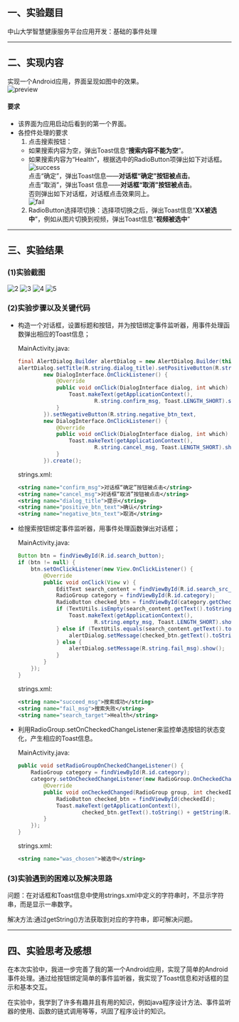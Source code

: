 ## 一、实验题目
中山大学智慧健康服务平台应用开发：基础的事件处理

---

## 二、实现内容
实现一个Android应用，界面呈现如图中的效果。  
![preview](https://gitee.com/code_sysu/PersonalProject1/raw/master/manual/images/preview.jpg)  
#### 要求  
* 该界面为应用启动后看到的第一个界面。  
* 各控件处理的要求
  1. 点击搜索按钮：
    * 如果搜索内容为空，弹出Toast信息“**搜索内容不能为空**”。
    * 如果搜索内容为“Health”，根据选中的RadioButton项弹出如下对话框。  
  ![success](https://gitee.com/code_sysu/PersonalProject1/raw/master/manual/images/success.jpg)  
  点击“确定”，弹出Toast信息——**对话框“确定”按钮被点击**。  
  点击“取消”，弹出Toast 信息——**对话框“取消”按钮被点击**。  
  否则弹出如下对话框，对话框点击效果同上。  
  ![fail](https://gitee.com/code_sysu/PersonalProject1/raw/master/manual/images/fail.jpg)  
  2. RadioButton选择项切换：选择项切换之后，弹出Toast信息“**XX被选中**”，例如从图片切换到视频，弹出Toast信息“**视频被选中**”  
---

## 三、实验结果
### (1)实验截图
![2](./Screenshots/2.png)
![3](./Screenshots/3.png)
![4](./Screenshots/4.png)
![5](./Screenshots/5.png)
### (2)实验步骤以及关键代码
* 构造一个对话框，设置标题和按钮，并为按钮绑定事件监听器，用事件处理函数弹出相应的Toast信息；

  MainActivity.java:

  ```java
  final AlertDialog.Builder alertDialog = new AlertDialog.Builder(this);
  alertDialog.setTitle(R.string.dialog_title).setPositiveButton(R.string.positive_btn_text,
          new DialogInterface.OnClickListener() {
              @Override
              public void onClick(DialogInterface dialog, int which) {
                  Toast.makeText(getApplicationContext(),
                          R.string.confirm_msg, Toast.LENGTH_SHORT).show();
              }
          }).setNegativeButton(R.string.negative_btn_text,
          new DialogInterface.OnClickListener() {
              @Override
              public void onClick(DialogInterface dialog, int which) {
                  Toast.makeText(getApplicationContext(),
                          R.string.cancel_msg, Toast.LENGTH_SHORT).show();
              }
          }).create();
  ```

  strings.xml:

  ```xml
  <string name="confirm_msg">对话框“确定”按钮被点击</string>
  <string name="cancel_msg">对话框“取消”按钮被点击</string>
  <string name="dialog_title">提示</string>
  <string name="positive_btn_text">确认</string>
  <string name="negative_btn_text">取消</string>
  ```

* 给搜索按钮绑定事件监听器，用事件处理函数弹出对话框；

  MainActivity.java:

  ```java
  Button btn = findViewById(R.id.search_button);
  if (btn != null) {
      btn.setOnClickListener(new View.OnClickListener() {
          @Override
          public void onClick(View v) {
              EditText search_content = findViewById(R.id.search_src_text);
              RadioGroup category = findViewById(R.id.category);
              RadioButton checked_btn = findViewById(category.getCheckedRadioButtonId());
              if (TextUtils.isEmpty(search_content.getText().toString())) {
                  Toast.makeText(getApplicationContext(),
                          R.string.empty_msg, Toast.LENGTH_SHORT).show();
              } else if (TextUtils.equals(search_content.getText().toString(), getString(R.string.search_target))) {
                  alertDialog.setMessage(checked_btn.getText().toString() + getString(R.string.succeed_msg)).show();
              } else {
                  alertDialog.setMessage(R.string.fail_msg).show();
              }
          }
      });
  }
  ```

  strings.xml:

  ```xml
  <string name="succeed_msg">搜索成功</string>
  <string name="fail_msg">搜索失败</string>
  <string name="search_target">Health</string>
  ```

* 利用RadioGroup.setOnCheckedChangeListener来监控单选按钮的状态变化，产生相应的Toast信息。

  MainActivity.java:

  ```java
  public void setRadioGroupOnCheckedChangeListener() {
      RadioGroup category = findViewById(R.id.category);
      category.setOnCheckedChangeListener(new RadioGroup.OnCheckedChangeListener() {
          @Override
          public void onCheckedChanged(RadioGroup group, int checkedId) {
              RadioButton checked_btn = findViewById(checkedId);
              Toast.makeText(getApplicationContext(),
                      checked_btn.getText().toString() + getString(R.string.was_chosen), Toast.LENGTH_SHORT).show();
          }
      });
  }
  ```

  strings.xml:

  ```xml
  <string name="was_chosen">被选中</string>
  ```

### (3)实验遇到的困难以及解决思路

问题：在对话框和Toast信息中使用strings.xml中定义的字符串时，不显示字符串，而是显示一串数字。

解决方法:通过getString()方法获取到对应的字符串，即可解决问题。

---

## 四、实验思考及感想
  在本次实验中，我进一步完善了我的第一个Android应用，实现了简单的Android事件处理。通过给按钮绑定简单的事件监听器，我实现了Toast信息和对话框的显示和基本交互。

  在实验中，我学到了许多有趣并且有用的知识，例如java程序设计方法、事件监听器的使用、函数的链式调用等等，巩固了程序设计的知识。